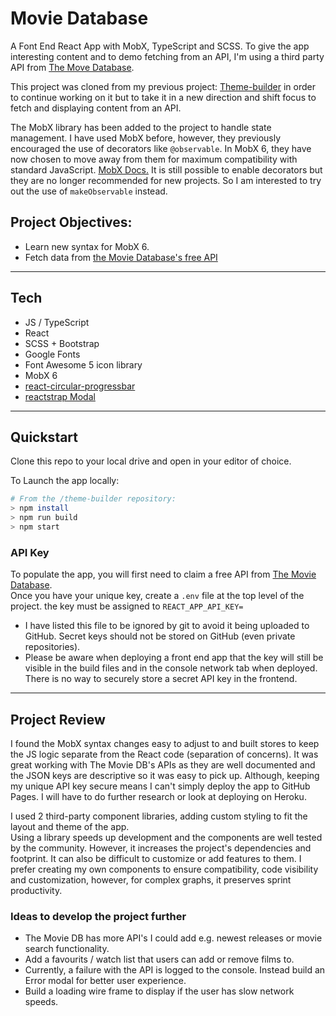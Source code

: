 # Movie Database

A Font End React App with MobX, TypeScript and SCSS. To give the app interesting content and to demo fetching from an API, I'm using a third party API from [The Move Database](https://www.themoviedb.org/).  
  
This project was cloned from my previous project: [Theme-builder](https://github.com/JoshDavies/theme-builder) in order to continue working on it but to take it in a new direction and shift focus to fetch and displaying content from an API.

The MobX library has been added to the project to handle state management. I have used MobX before, however, they previously encouraged the use of decorators like ```@observable```. In MobX 6, they have now chosen to move away from them for maximum compatibility with standard JavaScript. [MobX Docs.](https://mobx.js.org/installation.html) It is still possible to enable decorators but they are no longer recommended for new projects. So I am interested to try out the use of ```makeObservable``` instead.  
   
## Project Objectives:   
- Learn new syntax for MobX 6.  
- Fetch data from [the Movie Database's free API](https://developers.themoviedb.org/3/getting-started/introduction)
  
----------------
## Tech  
- JS / TypeScript  
- React  
- SCSS + Bootstrap  
- Google Fonts  
- Font Awesome 5 icon library    
- MobX 6   
- [react-circular-progressbar](https://www.npmjs.com/package/react-circular-progressbar)  
- [reactstrap Modal](https://reactstrap.github.io/components/modals/)  

----------------
## Quickstart
Clone this repo to your local drive and open in your editor of choice.  

To Launch the app locally:  
```bash
# From the /theme-builder repository:
> npm install
> npm run build
> npm start
```
### API Key
To populate the app, you will first need to claim a free API from [The Movie Database](https://developers.themoviedb.org/3/getting-started/introduction).  
Once you have your unique key, create a ```.env``` file at the top level of the project. 
the key must be assigned to ```REACT_APP_API_KEY=```  
- I have listed this file to be ignored by git to avoid it being uploaded to GitHub. Secret keys should not be stored on GitHub (even private repositories).    
- Please be aware when deploying a front end app that the key will still be visible in the build files and in the console network tab when deployed. There is no way to securely store a secret API key in the frontend.  

-----------
## Project Review  
I found the MobX syntax changes easy to adjust to and built stores to keep the JS logic separate from the React code (separation of concerns). It was great working with The Movie DB's APIs as they are well documented and the JSON keys are descriptive so it was easy to pick up. Although, keeping my unique API key secure means I can't simply deploy the app to GitHub Pages. I will have to do further research or look at deploying on Heroku.  
   
I used 2 third-party component libraries, adding custom styling to fit the layout and theme of the app.  
Using a library speeds up development and the components are well tested by the community. However, it increases the project's dependencies and footprint. It can also be difficult to customize or add features to them. I prefer creating my own components to ensure compatibility, code visibility and customization, however, for complex graphs, it preserves sprint productivity.  
  
### Ideas to develop the project further  
- The Movie DB has more API's I could add e.g. newest releases or movie search functionality.  
- Add a favourits / watch list that users can add or remove films to.
- Currently, a failure with the API is logged to the console. Instead build an Error modal for better user experience.  
- Build a loading wire frame to display if the user has slow network speeds.  
